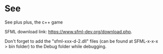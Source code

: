 # See
See plus plus, the c++ game


SFML download link: https://www.sfml-dev.org/download.php.

Don't forget to add the "sfml-xxx-d-2.dll" files (can be found at SFML-x-x-x > bin folder) to the Debug folder while debugging.
